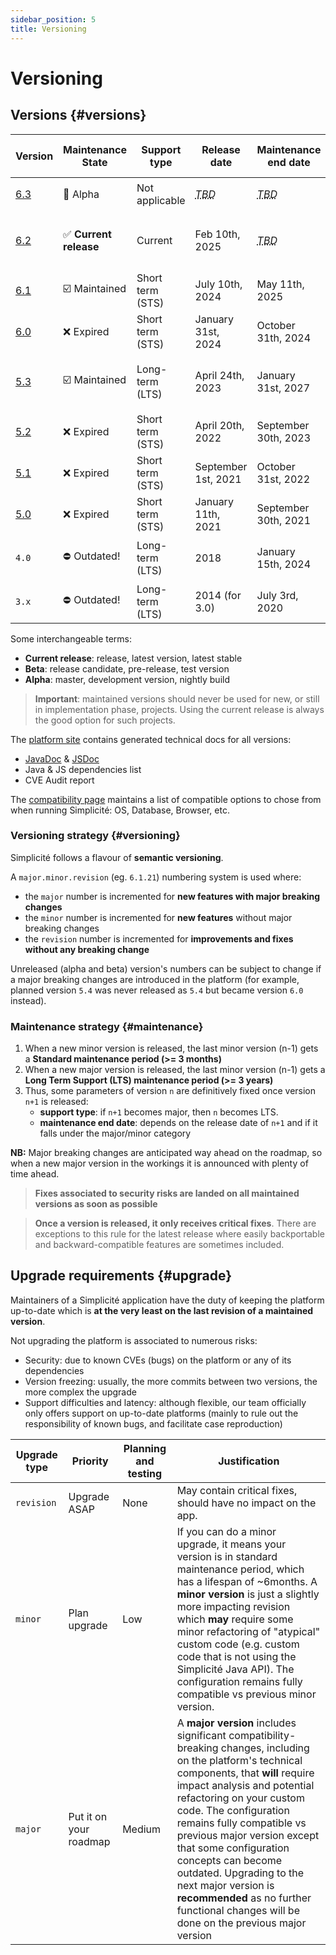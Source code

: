 ```yaml
---
sidebar_position: 5
title: Versioning
---
```


Versioning
===========

## Versions {#versions}

| **Version** | **Maintenance State**      | **Support type** | **Release date**                            | **Maintenance end date**                    | **Docker images tags**              | **Template branch** |
|-------------|----------------------------|------------------|---------------------------------------------|---------------------------------------------|-------------------------------------|---------------------|
| [6.3](/versions/release-notes/v6-3.md)      | 🚧 Alpha                   | Not applicable   | *<abbr title="To Be Determined">TBD</abbr>* | *<abbr title="To Be Determined">TBD</abbr>* | `6-alpha[-light]`                   | `6.3[-light]`       |
| [6.2](/versions/release-notes/v6-2.md)       | ✅ **Current release**     | Current          | Feb 10th, 2025                              | *<abbr title="To Be Determined">TBD</abbr>* | `6[-light]`, `6.2[-light]`, `6.2.x` | `6.2[-light]`       |
| [6.1](/versions/release-notes/v6-1.md) | ☑️ Maintained              | Short term (STS) | July 10th, 2024                             | May 11th, 2025                              | `6.1[-light]`, `6.1.x`              | `6.1[-light]`       |
| [6.0](/versions/release-notes/v6-0.md)       | ❌ Expired                 | Short term (STS) | January 31st, 2024                          | October 31th, 2024                          | `6.0[-light]`, `6.0.x`              | `6.0[-light]`       |
| [5.3](/versions/release-notes/v5-3.md)        | ☑️ Maintained              | Long-term (LTS)  | April 24th, 2023                            | January 31st, 2027                          | `5[-light]`, `5.3[-light]`, `5.3.x` | `5.3[-light]`       |
| [5.2](/versions/release-notes/v5-2.md)       | ❌ Expired                 | Short term (STS) | April 20th, 2022                            | September 30th, 2023                        | `5.2[-light]`, `5.2.x`              | `5.2[-light]`       |
| [5.1](/versions/release-notes/v5-1.md)        | ❌ Expired                 | Short term (STS) | September 1st, 2021                         | October 31st, 2022                          | `5.1[-light]`, `5.1.x`              | `5.1[-light]`       |
| [5.0](/versions/release-notes/v5-0.md)       | ❌ Expired                 | Short term (STS) | January 11th, 2021                          | September 30th, 2021                        | `5.0[-light]`, `5.0.x`              | `5.0[-light]`       |
| `4.0`       | ⛔ Outdated!               | Long-term (LTS)  | 2018                                        | January 15th, 2024                          | `4[-light]`, `4.0[-light]`          | `4.0[-light]`       |
| `3.x`       | ⛔ Outdated!               | Long-term (LTS)  | 2014 (for 3.0)                              | July 3rd, 2020

Some interchangeable terms:
- **Current release**: release, latest version, latest stable
- **Beta**: release candidate, pre-release, test version
- **Alpha**: master, development version, nightly build

> **Important**: maintained versions should never be used for new, or still in implementation phase, projects. Using the current release is always the good option for such projects.

The [platform site](https://platform.simplicite.io) contains generated technical docs for all versions:
- [JavaDoc](https://platform.simplicite.io/current/javadoc/) & [JSDoc](https://platform.simplicite.io/current/jsdoc/)
- Java & JS dependencies list
- CVE Audit report

The [compatibility page](/documentation/compatibility) maintains a list of compatible options to chose from when running Simplicité: OS, Database, Browser, etc.

### Versioning strategy {#versioning}

Simplicité follows a flavour of **semantic versioning**.

A `major.minor.revision` (eg. `6.1.21`) numbering system is used where:
- the `major` number is incremented for **new features with major breaking changes**
- the `minor` number is incremented for **new features** without major breaking changes
- the `revision` number is incremented for **improvements and fixes without any breaking change**

Unreleased (alpha and beta) version's numbers can be subject to change if a major breaking changes are introduced in the platform
(for example, planned version `5.4` was never released as `5.4` but became version `6.0` instead).

### Maintenance strategy {#maintenance}

1. When a new minor version is released, the last minor version (n-1) gets a **Standard maintenance period (>= 3 months)**
2. When a new major version is released, the last minor version (n-1) gets a **Long Term Support (LTS) maintenance period (>= 3 years)**
3. Thus, some parameters of version `n` are definitively fixed once version `n+1` is released:
    - **support type**: if `n+1` becomes major, then `n` becomes LTS.
    - **maintenance end date**: depends on the release date of `n+1` and if it falls under the major/minor category

**NB:** Major breaking changes are anticipated way ahead on the roadmap, so when a new major version in the workings it is announced with plenty of time ahead.

> **Fixes associated to security risks are landed on all maintained versions as soon as possible**

> **Once a version is released, it only receives critical fixes**. There are exceptions to this rule for the latest release where easily backportable and backward-compatible features are sometimes included.

## Upgrade requirements {#upgrade}

Maintainers of a Simplicité application have the duty of keeping the platform up-to-date which is **at the very least on the last revision of a maintained version**.

Not upgrading the platform is associated to numerous risks:
- Security: due to known CVEs (bugs) on the platform or any of its dependencies
- Version freezing: usually, the more commits between two versions, the more complex the upgrade
- Support difficulties and latency: although flexible, our team officially only offers support on up-to-date platforms (mainly to rule out the responsibility of known bugs, and facilitate case reproduction)

| Upgrade type | Priority               | Planning and testing | Justification |
|--------------|------------------------|----------------------|---------------|
| `revision`   | Upgrade ASAP           | None                 | May contain critical fixes, should have no impact on the app. |
| `minor`      | Plan upgrade           | Low                  | If you can do a minor upgrade, it means your version is in standard maintenance period, which has a lifespan of ~6months. A **minor version** is just a slightly more impacting revision which **may** require some minor refactoring of "atypical" custom code (e.g. custom code that is not using the Simplicité Java API). The configuration remains fully compatible vs previous minor version. |
| `major`      | Put it on your roadmap | Medium               | A **major version** includes significant compatibility-breaking changes, including on the platform's technical components, that **will** require impact analysis and potential refactoring on your custom code. The configuration remains fully compatible vs previous major version except that some configuration concepts can become outdated. Upgrading to the next major version is **recommended** as no further functional changes will be done on the previous major version |

